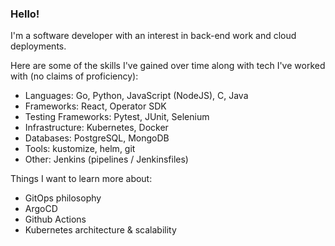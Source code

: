 ### Hello!

I'm a software developer with an interest in back-end work and cloud deployments.

Here are some of the skills I've gained over time along with tech I've worked with (no claims of proficiency):

- Languages: Go, Python, JavaScript (NodeJS), C, Java
- Frameworks: React, Operator SDK
- Testing Frameworks: Pytest, JUnit, Selenium
- Infrastructure: Kubernetes, Docker
- Databases: PostgreSQL, MongoDB
- Tools: kustomize, helm, git
- Other: Jenkins (pipelines / Jenkinsfiles)

Things I want to learn more about:
- GitOps philosophy
- ArgoCD
- Github Actions
- Kubernetes architecture & scalability
